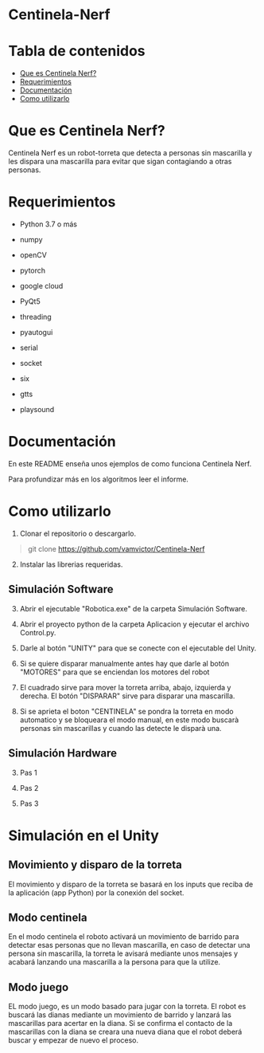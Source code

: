 # Centinela-Nerf

# Tabla de contenidos
   * [Que es Centinela Nerf?](#que-es-Centinela-Nerf)
   * [Requerimientos](#requerimientos)
   * [Documentación](#documentacion)
   * [Como utilizarlo](#como-utilizarlo)

# Que es Centinela Nerf?

Centinela Nerf es un robot-torreta que detecta a personas sin mascarilla y les dispara una mascarilla para evitar que sigan contagiando a otras personas.

# Requerimientos

- Python 3.7 o más

- numpy

- openCV

- pytorch

- google cloud

- PyQt5

- threading

- pyautogui

- serial

- socket

- six

- gtts

- playsound

# Documentación

En este README enseña unos ejemplos de como funciona Centinela Nerf.

Para profundizar más en los algoritmos leer el informe.

# Como utilizarlo

1. Clonar el repositorio o descargarlo.

> git clone https://github.com/vamvictor/Centinela-Nerf

2. Instalar las librerias requeridas.

## Simulación Software

3. Abrir el ejecutable "Robotica.exe" de la carpeta Simulación Software.

4. Abrir el proyecto python de la carpeta Aplicacion y ejecutar el archivo Control.py.

5. Darle al botón "UNITY" para que se conecte con el ejecutable del Unity.

6. Si se quiere disparar manualmente antes hay que darle al botón "MOTORES" para que se enciendan los motores del robot

7. El cuadrado sirve para mover la torreta arriba, abajo, izquierda y derecha. El botón "DISPARAR" sirve para disparar una mascarilla.

8. Si se aprieta el boton "CENTINELA" se pondra la torreta en modo automatico y se bloqueara el modo manual, en este modo buscarà personas sin mascarillas y cuando las detecte le disparà una.

## Simulación Hardware

3. Pas 1

4. Pas 2

5. Pas 3

# Simulación en el Unity

## Movimiento y disparo de la torreta
El movimiento y disparo de la torreta se basará en los inputs que reciba de la aplicación (app Python) por la conexión del socket. 

## Modo centinela
En el modo centinela el roboto activará un movimiento de barrido para detectar esas personas que no llevan mascarilla, en caso de detectar una persona sin mascarilla, la torreta le avisará mediante unos mensajes y acabará lanzando una mascarilla a la persona para que la utilize.
<img src>

## Modo juego
EL modo juego, es un modo basado para jugar con la torreta. El robot es buscará las dianas mediante un movimiento de barrido y lanzará las mascarillas para acertar en la diana. Si se confirma el contacto de la mascarillas con la diana se creara una nueva diana que el robot deberá buscar y empezar de nuevo el proceso.
<img src>